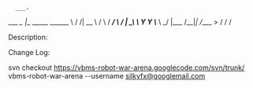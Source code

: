       ___.                   
___  _\_ |__   _____   ______
\  \/ /| __ \ /     \ /  ___/
 \   / | \_\ \  Y Y  \\___ \ 
  \_/  |___  /__|_|  /____  >
           \/      \/     \/ 

Description: 

Change Log: 

svn checkout https://vbms-robot-war-arena.googlecode.com/svn/trunk/ vbms-robot-war-arena --username silkyfx@googlemail.com
